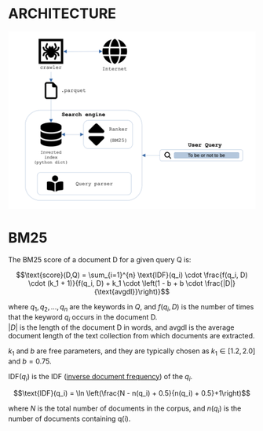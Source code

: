 # ARCHITECTURE

![Architecture diagram of gasoline](/assets/images/ARCHITECTURE.png)

# BM25

The BM25 score of a document D for a given query Q is:

$$\text{score}(D,Q) = \sum_{i=1}^{n} \text{IDF}(q_i) \cdot \frac{f(q_i, D) \cdot (k_1 + 1)}{f(q_i, D) + k_1 \cdot \left(1 - b + b \cdot \frac{|D|}{\text{avgdl}}\right)}$$

where $q_1, q_2, \dots, q_n$ are the keywords in $Q$, and $f(q_i, D)$ is the number of times that the keyword $q_i$ occurs in the document D.  
$|D|$ is the length of the document D in words, and $\text{avgdl}$ is the average document length of the text collection from which documents are extracted.

$k_1$ and $b$ are free parameters, and they are typically chosen as $k_1\in[1.2, 2.0]$ and $b=0.75$.

$\text{IDF}(q_i)$ is the IDF ([inverse document frequency](https://en.wikipedia.org/wiki/Inverse_document_frequency)) of the $q_i$.

$$\text{IDF}(q_i) = \ln \left(\frac{N - n(q_i) + 0.5}{n(q_i) + 0.5}+1\right)$$

where $N$ is the total number of documents in the corpus, and $n(q_{i})$ is the number of documents containing q(i).
